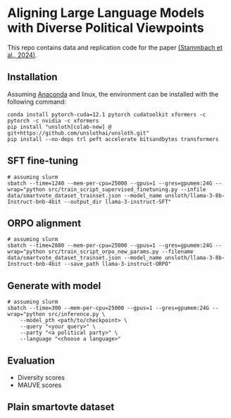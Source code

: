 # Aligning Large Language Models with Diverse Political Viewpoints

This repo contains data and replication code for the paper [(Stammbach et al., 2024)](https://arxiv.org/abs/2406.14155).

## Installation

Assuming [Anaconda](https://docs.anaconda.com/anaconda/install/) and linux, the environment can be installed with the following command:

```shell
conda install pytorch-cuda=12.1 pytorch cudatoolkit xformers -c pytorch -c nvidia -c xformers
pip install "unsloth[colab-new] @ git+https://github.com/unslothai/unsloth.git"
pip install --no-deps trl peft accelerate bitsandbytes transformers
```

## SFT fine-tuning
```shell
# assuming slurm
sbatch --time=1240 --mem-per-cpu=25000 --gpus=1 --gres=gpumem:24G --wrap="python src/train_script_supervised_finetuning.py --infile data/smartvote_dataset_trainset.json --model_name unsloth/llama-3-8b-Instruct-bnb-4bit --output_dir llama-3-instruct-SFT"
```

## ORPO alignment
```shell
# assuming slurm
sbatch --time=2880 --mem-per-cpu=25000 --gpus=1 --gres=gpumem:24G --wrap="python src/train_script_orpo_new_params.py --filename data/smartvote_dataset_trainset.json --model_name unsloth/llama-3-8b-Instruct-bnb-4bit --save_path llama-3-instruct-ORPO"
```

## Generate with model
```shell
# assuming slurm
sbatch --time=300 --mem-per-cpu=25000 --gpus=1 --gres=gpumem:24G --wrap="python src/inference.py \
    --model_pth <path/to/checkpoint> \
	--query "<your query>" \
	--party "<a political party>" \
	--language "<choose a language>"
```

## Evaluation
- Diversity scores
- MAUVE scores

## Plain smartovte dataset


